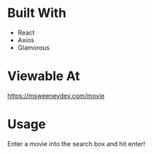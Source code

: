 # Built With

* React
* Axios
* Glamorous

# Viewable At

https://msweeneydev.com/movie

# Usage

Enter a movie into the search box and hit enter!
